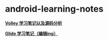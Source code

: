 # android-learning-notes
**[Volley 学习笔记以及源码分析](https://github.com/MrTrying/android-learning-notes/blob/master/Volley/Volley%E5%AD%A6%E4%B9%A0%E7%AC%94%E8%AE%B0.md "Volley学习笔记以及源码分析")**

**[Glide 学习笔记（编辑ing）](https://github.com/MrTrying/android-learning-notes/blob/master/Glide/Glide%E5%AD%A6%E4%B9%A0%E7%AC%94%E8%AE%B0.md "Glide学习笔记（编辑ing）")**


